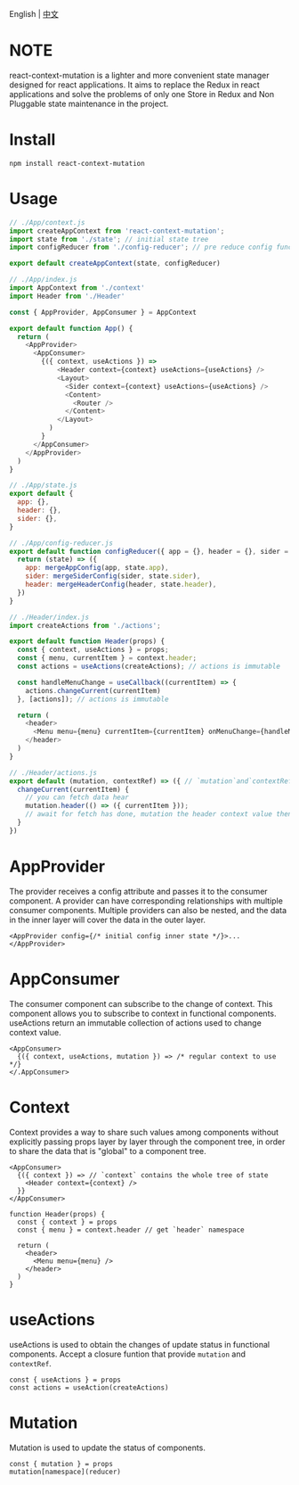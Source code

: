 English | [中文](README_zh.md) 




# NOTE
react-context-mutation is a lighter and more convenient state manager designed for react applications. It aims to replace the Redux in react applications and solve the problems of only one Store in Redux and Non Pluggable state maintenance in the project.




# Install
```
npm install react-context-mutation
```




# Usage
```js
// ./App/context.js
import createAppContext from 'react-context-mutation';
import state from './state'; // initial state tree
import configReducer from './config-reducer'; // pre reduce config function

export default createAppContext(state, configReducer)
```
```js
// ./App/index.js
import AppContext from './context'
import Header from './Header'

const { AppProvider, AppConsumer } = AppContext

export default function App() {
  return (
    <AppProvider>
      <AppConsumer>
        {({ context, useActions }) => 
            <Header context={context} useActions={useActions} />
            <Layout>
              <Sider context={context} useActions={useActions} />
              <Content>
                <Router />
              </Content>
            </Layout>
          )
        }
      </AppConsumer>
    </AppProvider>
  )
}
```
```js
// ./App/state.js
export default {
  app: {},
  header: {},
  sider: {},
}
```
```js
// ./App/config-reducer.js
export default function configReducer({ app = {}, header = {}, sider = {} }) {
  return (state) => ({
    app: mergeAppConfig(app, state.app),
    sider: mergeSiderConfig(sider, state.sider),
    header: mergeHeaderConfig(header, state.header),
  })
}
```
```js
// ./Header/index.js
import createActions from './actions';

export default function Header(props) {
  const { context, useActions } = props;
  const { menu, currentItem } = context.header;
  const actions = useActions(createActions); // actions is immutable

  const handleMenuChange = useCallback((currentItem) => {
    actions.changeCurrent(currentItem)
  }, [actions]); // actions is immutable

  return (
    <header>
      <Menu menu={menu} currentItem={currentItem} onMenuChange={handleMenuChange} />
    </header>
  )
}
```
```js
// ./Header/actions.js
export default (mutation, contextRef) => ({ // `mutation`and`contextRef` from closure
  changeCurrent(currentItem) {
    // you can fetch data hear
    mutation.header(() => ({ currentItem }));
    // await for fetch has done, mutation the header context value then
  }
})
```



# AppProvider
The provider receives a config attribute and passes it to the consumer component. A provider can have corresponding relationships with multiple consumer components. Multiple providers can also be nested, and the data in the inner layer will cover the data in the outer layer.

```
<AppProvider config={/* initial config inner state */}>...</AppProvider>
```


# AppConsumer
The consumer component can subscribe to the change of context. This component allows you to subscribe to context in functional components. useActions return an immutable collection of actions used to change context value.
```
<AppConsumer>
  {({ context, useActions, mutation }) => /* regular context to use */}
</.AppConsumer>
```


# Context
Context provides a way to share such values among components without explicitly passing props layer by layer through the component tree, in order to share the data that is "global" to a component tree.
```
<AppConsumer>
  {({ context }) => // `context` contains the whole tree of state
    <Header context={context} />
  }}
</AppConsumer>

function Header(props) {
  const { context } = props
  const { menu } = context.header // get `header` namespace

  return (
    <header>
      <Menu menu={menu} />
    </header>
  )
}
```

# useActions
useActions is used to obtain the changes of update status in functional components. Accept a closure funtion that provide `mutation` and `contextRef`.
```
const { useActions } = props
const actions = useAction(createActions)
```

# Mutation
Mutation is used to update the status of components.
```
const { mutation } = props
mutation[namespace](reducer)
```
